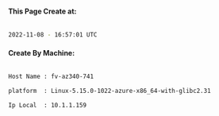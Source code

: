 
   
#### This Page Create at:

```bash

2022-11-08 - 16:57:01 UTC

```

#### Create By Machine:

```bash

Host Name : fv-az340-741

platform  : Linux-5.15.0-1022-azure-x86_64-with-glibc2.31

Ip Local  : 10.1.1.159

```

